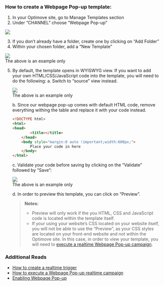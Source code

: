 ### How to create a Webpage Pop-up template:

1.	In your Optimove site, go to Manage Templates section
2.	Under “CHANNEL” choose “Webpage Pop-up”
 <p align="left"><img src="https://github.com/optimove-tech/Web-SDK-Integration-Guide/blob/master/Webpage%20Pop-ups/images/f1.png?raw=true"></p> 

3.	If you don’t already have a folder, create one by clicking on “Add Folder”
4.	Within your chosen folder, add a “New Template”
<p align="left"><img src="https://github.com/optimove-tech/Web-SDK-Integration-Guide/blob/master/Webpage%20Pop-ups/images/f2.png?raw=true"><br/>The above is an example only</p>
 
5.	By default, the template opens in WYISWYG view. If you want to add your own HTML/CSS/JavaScript code into the template, you will need to do the following:
	a.	Switch to “source” view instead.
	<p align="left"><img src="https://github.com/optimove-tech/Web-SDK-Integration-Guide/blob/master/Webpage%20Pop-ups/images/f3.png?raw=true"><br/>The above is an example only</p>
 
	b.	Since our webpage pop-up comes with default HTML code, remove everything withing the <bod></body> table and replace it with your code instead.
	```html
	<!DOCTYPE html>
	<html>
	<head>
			<title></title>
		</head>
		<body style="margin:0 auto !important;width:600px;">
			Place your code in here
		</body>
	</html>
	```

	c.	Validate your code before saving by clicking on the “Validate” followed by “Save”:
	<p align="left"><img src="https://github.com/optimove-tech/Web-SDK-Integration-Guide/blob/master/Webpage%20Pop-ups/images/f4.png?raw=true"><br/>The above is an example only</p>
 
	d.	In order to preview this template, you can click on “Preview”.
	>**Notes:**
	>  - Preview will only work if the you HTML, CSS and JavaScript code is located within the template itself. 
	>  - If your using your website’s CSS located on your website itself, you will not be able to use the “Preview”, as your CSS styles are located on your front-end website and not within the Optimove site. In this case, in order to view your template, you will need to [execute a realtime Webpage Pop-up campaign](https://docs.optimove.com/track-and-trigger/#Webpage). 
	>  	


### Additional Reads

 - [How to create a realtime trigger](https://github.com/optimove-tech/Web-SDK-Integration-Guide/blob/master/Webpage%20Pop-ups/create-trigger-in-Optimove-site.md)
 - [How to execute a Webpage Pop-up realtime campaign](https://docs.optimove.com/track-and-trigger/#Webpage)
 - [Enabling Webpage Pop-up](https://github.com/optimove-tech/Web-SDK-Integration-Guide/tree/master/Webpage%20Pop-ups)

 
